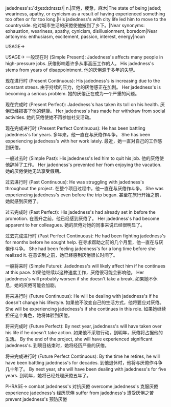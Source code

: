 jadedness's:/ˈdʒeɪdɪdnɪsɪz/| n.|厌倦，疲惫，麻木|The state of being jaded; weariness, apathy, or cynicism as a result of having experienced something too often or for too long.|His jadedness's with city life led him to move to the countryside. 他对城市生活的厌倦使他搬到了乡下。|Near synonyms:  exhaustion, weariness, apathy, cynicism, disillusionment, boredom|Near antonyms:  enthusiasm, excitement, passion, interest, energy|noun

USAGE->

USAGE->
一般现在时 (Simple Present):
Jadedness's affects many people in high-pressure jobs.  厌倦影响着许多从事高压工作的人。
His jadedness's stems from years of disappointment. 他的厌倦源于多年的失望。

现在进行时 (Present Continuous):
His jadedness's is increasing due to the constant stress. 由于持续的压力，他的厌倦感正在加剧。
Her jadedness's is becoming a serious problem. 她的厌倦正在成为一个严重的问题。

现在完成时 (Present Perfect):
Jadedness's has taken its toll on his health. 厌倦已经损害了他的健康。
Her jadedness's has made her withdraw from social activities. 她的厌倦使她不再参加社交活动。


现在完成进行时 (Present Perfect Continuous):
He has been battling jadedness's for years. 多年来，他一直在与厌倦作斗争。
She has been experiencing jadedness's with her work lately. 最近，她一直对自己的工作感到厌倦。


一般过去时 (Simple Past):
His jadedness's led him to quit his job. 他的厌倦使他辞掉了工作。
Her jadedness's prevented her from enjoying the vacation. 她的厌倦使她无法享受假期。

过去进行时 (Past Continuous):
He was struggling with jadedness's throughout the project. 在整个项目过程中，他一直在与厌倦作斗争。
She was experiencing jadedness's even before the trip began. 甚至在旅行开始之前，她就感到厌倦了。

过去完成时 (Past Perfect):
His jadedness's had already set in before the promotion. 在晋升之前，他已经感到厌倦了。
Her jadedness's had become apparent to her colleagues. 她的厌倦对她的同事来说已经很明显了。

过去完成进行时 (Past Perfect Continuous):
He had been fighting jadedness's for months before he sought help. 在寻求帮助之前的几个月里，他一直在与厌倦作斗争。
She had been feeling jadedness's for a long time before she realized it. 在意识到之前，她已经感到厌倦很长时间了。


一般将来时 (Simple Future):
Jadedness's will likely affect him if he continues at this pace. 如果他继续以这种速度工作，厌倦很可能会影响他。
Her jadedness's will probably worsen if she doesn't take a break. 如果她不休息，她的厌倦可能会加剧。

将来进行时 (Future Continuous):
He will be dealing with jadedness's if he doesn't change his lifestyle. 如果他不改变自己的生活方式，他将要应对厌倦。
She will be experiencing jadedness's if she continues in this role. 如果她继续担任这个角色，她将体验到厌倦。


将来完成时 (Future Perfect):
By next year, jadedness's will have taken over his life if he doesn't take action. 如果他不采取行动，到明年，厌倦将占据他的生活。
By the end of the project, she will have experienced significant jadedness's. 到项目结束时，她将经历严重的厌倦。

将来完成进行时 (Future Perfect Continuous):
By the time he retires, he will have been battling jadedness's for decades. 到他退休时，他将与厌倦作斗争几十年了。
By next year, she will have been dealing with jadedness's for five years. 到明年，她将已经处理厌倦五年了。


PHRASE->
combat jadedness's 对抗厌倦
overcome jadedness's 克服厌倦
experience jadedness's 经历厌倦
suffer from jadedness's 遭受厌倦之苦
prevent jadedness's 预防厌倦
